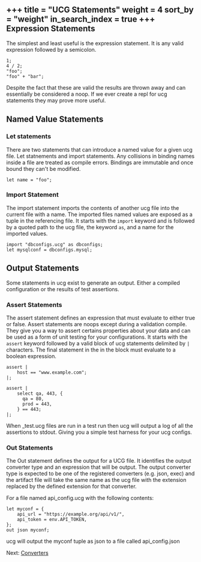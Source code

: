 +++
title = "UCG Statements"
weight = 4
sort_by = "weight"
in_search_index = true
+++
Expression Statements
-------

The simplest and least useful is the expression statement. It is any valid expression 
followed by a semicolon.

```
1;
4 / 2;
"foo";
"foo" + "bar";
```

Despite the fact that these are valid the results are thrown away and can essentially 
be considered a noop. If we ever create a repl for ucg statements they may prove more 
useful.

Named Value Statements
--------

### Let statements

There are two statements that can introduce a named value for a given ucg file. Let 
statnements and import statements. Any collisions in binding names inside a file are 
treated as compile errors. Bindings are immutable and once bound they can't be 
modified.

```
let name = "foo";
```

### Import Statement

The import statement imports the contents of another ucg file into the current file 
with a name. The imported files named values are exposed as a tuple in the referencing 
file. It starts with the `import` keyword and is followed by a quoted path to the ucg 
file, the keyword `as`, and a name for the imported values.

```
import "dbconfigs.ucg" as dbconfigs;
let mysqlconf = dbconfigs.mysql;
```

Output Statements
-----------

Some statements in ucg exist to generate an output. Either a compiled configuration or the results of test assertions.

### Assert Statements

The assert statement defines an expression that must evaluate to either true or false. 
Assert statements are noops except during a validation compile. They give you a way to 
assert certains properties about your data and can be used as a form of unit testing 
for your configurations. It starts with the `assert` keyword followed by a valid block 
of ucg statements delimited by `|` characters. The final statement in the in the block 
must evaluate to a boolean expression.

```
assert |
    host == "www.example.com";
|;

assert |
    select qa, 443, {
      qa = 80,
      prod = 443,
    } == 443;
|;
```

When _test.ucg files are run in a test run then ucg will output a log of all the assertions to stdout. Giving you a simple test harness for your ucg configs.

### Out Statements

The Out statement defines the output for a UCG file. It identifies the output 
converter type and an expression that will be output. The output converter type is 
expected to be one of the registered converters (e.g. json, exec) and the artifact 
file will take the same name as the ucg file with the extension replaced by the 
defined extension for that converter.

For a file named api_config.ucg with the following contents:

```
let myconf = {
    api_url = "https://example.org/api/v1/",
    api_token = env.API_TOKEN,
};
out json myconf;
```

ucg will output the myconf tuple as json to a file called api_config.json

Next: <a href="converters">Converters</a>